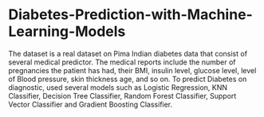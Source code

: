 # Diabetes-Prediction-with-Machine-Learning-Models
The dataset is a real dataset on Pima Indian diabetes data that consist of several medical predictor. The medical reports include the number of pregnancies the patient has had, their BMI, insulin level, glucose level, level of Blood pressure, skin thickness age, and so on. To predict Diabetes on diagnostic, used several models such as Logistic Regression, KNN Classifier, Decision Tree Classifier, Random Forest Classifier, Support Vector Classifier and Gradient Boosting Classifier.

